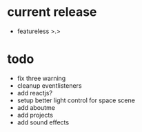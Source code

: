 # current release
- featureless >.>
# todo
- fix three warning
- cleanup eventlisteners
- add reactjs?
- setup better light control for space scene
- add aboutme
- add projects
- add sound effects
